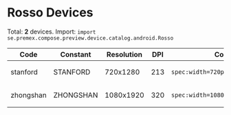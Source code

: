 # Rosso Devices

Total: **2** devices. Import: `import se.premex.compose.preview.device.catalog.android.Rosso`

| Code | Constant | Resolution | DPI | Compose Spec | Preview Usage |
|------|----------|------------|-----|-------------|---------------|
| stanford | STANFORD | 720x1280 | 213 | `spec:width=720px,height=1280px,dpi=213` | `@Preview(device = Rosso.STANFORD)` |
| zhongshan | ZHONGSHAN | 1080x1920 | 320 | `spec:width=1080px,height=1920px,dpi=320` | `@Preview(device = Rosso.ZHONGSHAN)` |

<!-- Generated automatically. Do not edit manually. -->
